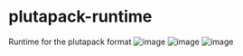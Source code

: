 # plutapack-runtime
Runtime for the plutapack format
![image](https://user-images.githubusercontent.com/70620481/131219694-d3aa91c8-5008-4eb4-904e-a2cf503f212e.png)
![image](https://user-images.githubusercontent.com/70620481/131219705-0062c756-990a-4dff-a059-0dca6ffcb81f.png)
![image](https://user-images.githubusercontent.com/70620481/131219714-d73670c8-c326-4fdd-a417-4ec1f3186d45.png)
